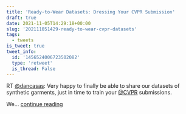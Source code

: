 ```yaml
---
title: 'Ready-to-Wear Datasets: Dressing Your CVPR Submission'
draft: true
date: 2021-11-05T14:29:18+00:00
slug: '202111051429-ready-to-wear-cvpr-datasets'
tags:
  - tweets
is_tweet: true
tweet_info:
  id: '1456524006723502082'
  type: 'retweet'
  is_thread: False
---
```




RT [@dancasas](https://x.com/dancasas): Very happy to finally be able to share our datasets of synthetic garments, just in time to train your [@CVPR](https://x.com/CVPR) submissions.

We… [continue reading](https://x.com/sytelus/status/1456524006723502082)
